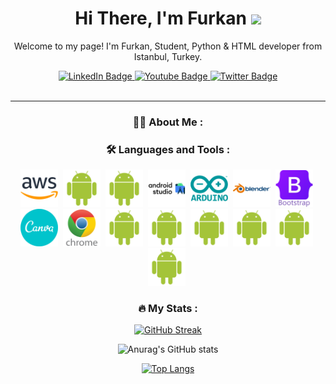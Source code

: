 <div align="center">
  <h1>
  Hi There, I'm Furkan
  <img src="https://media.giphy.com/media/hvRJCLFzcasrR4ia7z/giphy.gif" width="30px"/>
  </h1>
  
  Welcome to my page!
  I'm Furkan, Student, Python & HTML developer from Istanbul, Turkey.

  <div id="badges">
    <a href="https://github.com/yfrkn">
      <img src="https://img.shields.io/badge/LinkedIn-blue?style=for-the-badge&logo=linkedin&logoColor=white" alt="LinkedIn Badge"/>
    </a>
    <a href="https://www.youtube.com/channel/UCkbRXO_iWmgThZJPRt70D1g">
      <img src="https://img.shields.io/badge/YouTube-red?style=for-the-badge&logo=youtube&logoColor=white" alt="Youtube Badge"/>
    </a>
    <a href="https://twitter.com/yfrknk">
      <img src="https://img.shields.io/badge/Twitter-blue?style=for-the-badge&logo=twitter&logoColor=white" alt="Twitter Badge"/>
    </a>
  </div>
  
  <img src="https://komarev.com/ghpvc/?username=yfrkn&style=flat-square&color=blue" alt=""/>
  
  <hr>


### :technologist: About Me :
  
### :hammer_and_wrench: Languages and Tools :
<div>
  <img src="https://github.com/devicons/devicon/blob/master/icons/amazonwebservices/amazonwebservices-original-wordmark.svg" title="A" alt="A" width="60" height="60"/>&nbsp;
  <img src="https://github.com/devicons/devicon/blob/master/icons/android/android-original.svg" title="A" alt="A" width="60" height="60"/>&nbsp;
  <img src="https://github.com/devicons/devicon/blob/master/icons/android/android-original.svg" title="A" alt="A" width="60" height="60"/>&nbsp;
  <img src="https://github.com/devicons/devicon/blob/master/icons/androidstudio/androidstudio-original-wordmark.svg" title="A" alt="A" width="60" height="60"/>&nbsp;
  <img src="https://github.com/devicons/devicon/blob/master/icons/arduino/arduino-original-wordmark.svg" title="A" alt="A" width="60" height="60"/>&nbsp;
  <img src="https://github.com/devicons/devicon/blob/master/icons/blender/blender-original-wordmark.svg" title="A" alt="A" width="60" height="60"/>&nbsp;
  <img src="https://github.com/devicons/devicon/blob/master/icons/bootstrap/bootstrap-original-wordmark.svg" title="A" alt="A" width="60" height="60"/>&nbsp;
  <img src="https://github.com/devicons/devicon/blob/master/icons/canva/canva-original.svg" title="A" alt="A" width="60" height="60"/>&nbsp;
  <img src="https://github.com/devicons/devicon/blob/master/icons/chrome/chrome-original-wordmark.svg" title="A" alt="A" width="60" height="60"/>&nbsp;
  <img src="https://github.com/devicons/devicon/blob/master/icons/android/android-original.svg" title="A" alt="A" width="60" height="60"/>&nbsp;
  <img src="https://github.com/devicons/devicon/blob/master/icons/android/android-original.svg" title="A" alt="A" width="60" height="60"/>&nbsp;
  <img src="https://github.com/devicons/devicon/blob/master/icons/android/android-original.svg" title="A" alt="A" width="60" height="60"/>&nbsp;
  <img src="https://github.com/devicons/devicon/blob/master/icons/android/android-original.svg" title="A" alt="A" width="60" height="60"/>&nbsp;
  <img src="https://github.com/devicons/devicon/blob/master/icons/android/android-original.svg" title="A" alt="A" width="60" height="60"/>&nbsp;
  <img src="https://github.com/devicons/devicon/blob/master/icons/android/android-original.svg" title="A" alt="A" width="60" height="60"/>&nbsp;
  
</div>
  
### :fire: My Stats :

[![GitHub Streak](http://github-readme-streak-stats.herokuapp.com?user=yfrkn&theme=dark)](https://git.io/streak-stats)
  
![Anurag's GitHub stats](https://github-readme-stats.vercel.app/api?username=yfrkn&show_icons=true&theme=codeSTACKr)

[![Top Langs](https://github-readme-stats.vercel.app/api/top-langs/?username=yfrkn&layout=compact&theme=codeSTACKr)](https://github.com/anuraghazra/github-readme-stats)

</div>
  


